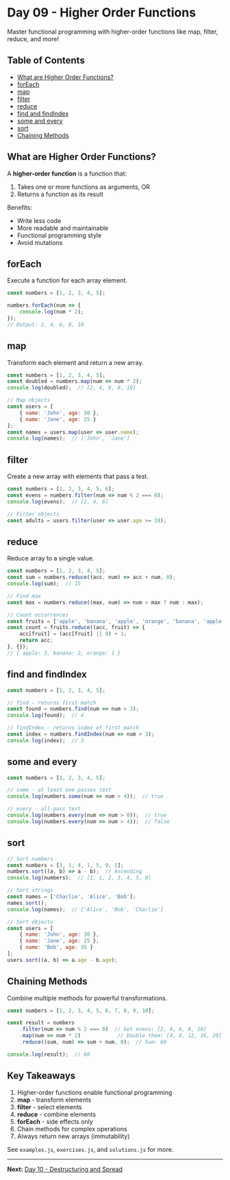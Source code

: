 # Day 09 - Higher Order Functions

Master functional programming with higher-order functions like map, filter, reduce, and more!

## Table of Contents
- [What are Higher Order Functions?](#what-are-higher-order-functions)
- [forEach](#foreach)
- [map](#map)
- [filter](#filter)
- [reduce](#reduce)
- [find and findIndex](#find-and-findindex)
- [some and every](#some-and-every)
- [sort](#sort)
- [Chaining Methods](#chaining-methods)

## What are Higher Order Functions?

A **higher-order function** is a function that:
1. Takes one or more functions as arguments, OR
2. Returns a function as its result

Benefits:
- Write less code
- More readable and maintainable
- Functional programming style
- Avoid mutations

## forEach

Execute a function for each array element.

```javascript
const numbers = [1, 2, 3, 4, 5];

numbers.forEach(num => {
    console.log(num * 2);
});
// Output: 2, 4, 6, 8, 10
```

## map

Transform each element and return a new array.

```javascript
const numbers = [1, 2, 3, 4, 5];
const doubled = numbers.map(num => num * 2);
console.log(doubled);  // [2, 4, 6, 8, 10]

// Map objects
const users = [
    { name: 'John', age: 30 },
    { name: 'Jane', age: 25 }
];
const names = users.map(user => user.name);
console.log(names);  // ['John', 'Jane']
```

## filter

Create a new array with elements that pass a test.

```javascript
const numbers = [1, 2, 3, 4, 5, 6];
const evens = numbers.filter(num => num % 2 === 0);
console.log(evens);  // [2, 4, 6]

// Filter objects
const adults = users.filter(user => user.age >= 18);
```

## reduce

Reduce array to a single value.

```javascript
const numbers = [1, 2, 3, 4, 5];
const sum = numbers.reduce((acc, num) => acc + num, 0);
console.log(sum);  // 15

// Find max
const max = numbers.reduce((max, num) => num > max ? num : max);

// Count occurrences
const fruits = ['apple', 'banana', 'apple', 'orange', 'banana', 'apple'];
const count = fruits.reduce((acc, fruit) => {
    acc[fruit] = (acc[fruit] || 0) + 1;
    return acc;
}, {});
// { apple: 3, banana: 2, orange: 1 }
```

## find and findIndex

```javascript
const numbers = [1, 2, 3, 4, 5];

// find - returns first match
const found = numbers.find(num => num > 3);
console.log(found);  // 4

// findIndex - returns index of first match
const index = numbers.findIndex(num => num > 3);
console.log(index);  // 3
```

## some and every

```javascript
const numbers = [1, 2, 3, 4, 5];

// some - at least one passes test
console.log(numbers.some(num => num > 4));  // true

// every - all pass test
console.log(numbers.every(num => num > 0));  // true
console.log(numbers.every(num => num > 4));  // false
```

## sort

```javascript
// Sort numbers
const numbers = [3, 1, 4, 1, 5, 9, 2];
numbers.sort((a, b) => a - b);  // Ascending
console.log(numbers);  // [1, 1, 2, 3, 4, 5, 9]

// Sort strings
const names = ['Charlie', 'Alice', 'Bob'];
names.sort();
console.log(names);  // ['Alice', 'Bob', 'Charlie']

// Sort objects
const users = [
    { name: 'John', age: 30 },
    { name: 'Jane', age: 25 },
    { name: 'Bob', age: 35 }
];
users.sort((a, b) => a.age - b.age);
```

## Chaining Methods

Combine multiple methods for powerful transformations.

```javascript
const numbers = [1, 2, 3, 4, 5, 6, 7, 8, 9, 10];

const result = numbers
    .filter(num => num % 2 === 0)  // Get evens: [2, 4, 6, 8, 10]
    .map(num => num * 2)            // Double them: [4, 8, 12, 16, 20]
    .reduce((sum, num) => sum + num, 0);  // Sum: 60

console.log(result);  // 60
```

## Key Takeaways

1. Higher-order functions enable functional programming
2. **map** - transform elements
3. **filter** - select elements
4. **reduce** - combine elements
5. **forEach** - side effects only
6. Chain methods for complex operations
7. Always return new arrays (immutability)

See `examples.js`, `exercises.js`, and `solutions.js` for more.

---

**Next:** [Day 10 - Destructuring and Spread](../Day10_Destructuring_Spread/README.md)

